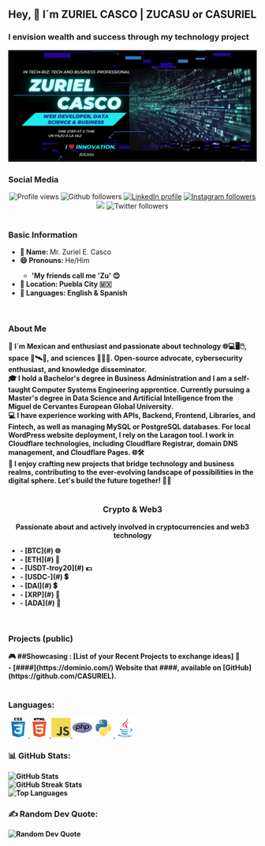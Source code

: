 ## Hey, 👋 I´m ZURIEL CASCO | ZUCASU or CASURIEL
### I envision wealth and success through my technology project
![Header](CASURIEL.png)
<h3> Social Media </h3>
<div align="center">
	<img src="https://komarev.com/ghpvc/?username=CASURIELbb&color=blue&style=for-the-badge" alt="Profile views"/>
	<img src="https://img.shields.io/github/followers/CASURIEL?style=for-the-badge&logo=github&color=blue" alt="Github followers"/>
  <a href="https://www.linkedin.com/in/zuriel-casuriel/" target="_blank"><img src="https://img.shields.io/badge/-LinkedIn-%230077B5?style=for-the-badge&logo=linkedin&logoColor=white" alt="LinkedIn profile"/></a>
  <a href="https://www.instagram.com/ZUCASU" target="_blank">  <img src="https://img.shields.io/badge/Follow-%40ZUCASU-E4405F?style=for-the-badge&logo=instagram" alt="Instagram followers"/></a>
	  <a href="mailto:zurielc.tecnologia@gmail.com"><img src="https://img.shields.io/badge/-Gmail-%23333?style=for-the-badge&logo=gmail&logoColor=white&color=red" target="_blank"></a>
	<img src="https://img.shields.io/twitter/follow/ZUCASU?style=for-the-badge&logo=twitter&color=blue" alt="Twitter followers"/>   
  <br>
</div>
<br>
<h3>Basic Information</h3>
<ul>
  <li><b>👤 Name:  </b> Mr. Zuriel E. Casco </li>
  <li><b>😄 Pronouns: </b>  He/Him </li>
  <ul><li><b> 'My friends call me 'Zu' 😊</li></ul>
  <li><b>📍 Location:  </b> Puebla City 🇲🇽 </li>
  <li><b>📣 Languages: </b>  English & Spanish </li>
</ul>
<br>
<h3>About Me</h3>
<div align="text-align">    
🌮 I´m Mexican and enthusiast and passionate about technology 🌐💻🖥️🖱️, space 🚀🛰️🌌, and sciences 🧪🔭🧬. Open-source advocate, cybersecurity enthusiast, and knowledge disseminator.
<br>
🎓 I hold a Bachelor's degree in Business Administration and I am a self-taught Computer Systems Engineering apprentice. Currently pursuing a Master's degree in Data Science and Artificial Intelligence from the Miguel de Cervantes European Global University.
<br>
💻 I have experience working with APIs, Backend, Frontend, Libraries, and Fintech, as well as managing MySQL or PostgreSQL databases. For local WordPress website deployment, I rely on the Laragon tool. I work in Cloudflare technologies, including Cloudflare Registrar, domain DNS management, and Cloudflare Pages. 🌐🛠️
<br>
🚀 I enjoy crafting new projects that bridge technology and business realms, contributing to the ever-evolving landscape of possibilities in the digital sphere. Let's build the future together! 🌟✨
</div>
<br>
<div align="center"><h3>Crypto & Web3</h3>
	Passionate about and actively involved in cryptocurrencies and web3 technology
</div>
<div align="left">
	<ul>	
	<li><b>- [BTC](#) 🌐</b></li>
	<li><b>- [ETH](#) 💎</b></li>
	<li><b>- [USDT-troy20](#) 💵</b></li>
	<li><b>- [USDC-](#) 💲</b></li>
	<li><b>- [DAI](#) 💲</b></li>
	<li><b>- [XRP](#) 🌊</b></li>
	<li><b>- [ADA](#) 🚴</b></li>
	</ul>
</div>
<br>
<h3>Projects (public)</h3>
<div align="left">
🎮 ##Showcasing : [List of your Recent Projects to exchange ideas] 🚀
  <div>
  - [####](https://dominio.com/) Website that ####, available on [GitHub](https://github.com/CASURIEL).
</div></div>
<br>
<h3 align="left">Languages:</h3>
	<a href="https://www.w3schools.com/css/" target="_blank"> <img src="https://raw.githubusercontent.com/devicons/devicon/master/icons/css3/css3-original-wordmark.svg" alt="css3" width="40" height="40"/> </a>
	<a href="https://www.w3.org/html/" target="_blank"> <img src="https://raw.githubusercontent.com/devicons/devicon/master/icons/html5/html5-original-wordmark.svg" alt="html5" width="40" height="40"/> </a>
	<a href="https://developer.mozilla.org/en-US/docs/Web/JavaScript" target="_blank"> <img src="https://raw.githubusercontent.com/devicons/devicon/master/icons/javascript/javascript-original.svg" alt="javascript" width="40" height="40"/> </a>
 <a href="https://www.php.net" target="_blank">  <img src="https://raw.githubusercontent.com/devicons/devicon/master/icons/php/php-original.svg" alt="php" width="40" height="40"/></a>
	<a href="https://www.python.org" target="_blank"> <img src="https://raw.githubusercontent.com/devicons/devicon/master/icons/python/python-original.svg" alt="python" width="40" height="40"/> </a>
	<a href="https://www.java.com/" target="_blank"> <img src="https://raw.githubusercontent.com/devicons/devicon/master/icons/java/java-original.svg" alt="java" width="40" height="40"/> </a>
	</p>
<h3 align=left">📊 GitHub Stats:</h3>
	<img src="https://github-readme-stats.vercel.app/api?username=CASURIEL&theme=radical&hide_border=false&include_all_commits=false&count_private=false" alt="GitHub Stats"/><br/>
  	<img src="https://github-readme-streak-stats.herokuapp.com/?user=CASURIEL&theme=radical&hide_border=false" alt="GitHub Streak Stats"/><br/>
  	<img src="https://github-readme-stats.vercel.app/api/top-langs/?username=CASURIEL&theme=radical&hide_border=false&include_all_commits=false&count_private=false&layout=compact" alt="Top Languages"/><br/>

<h3 align=left">✍️ Random Dev Quote:</h3>
	<img src="https://quotes-github-readme.vercel.app/api?type=horizontal&theme=radical" alt="Random Dev Quote"/>

   
<!---
CASURIEL/CASURIEL is a ✨ special ✨ repository because its `README.md` (this file) appears on your GitHub profile.
You can click the Preview link to take a look at your changes.
--->

